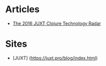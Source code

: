 # Articles
* [The 2016 JUXT Clojure Technology Radar](https://juxt.pro/radar.html)

# Sites
* [JUXT] (https://juxt.pro/blog/index.html)